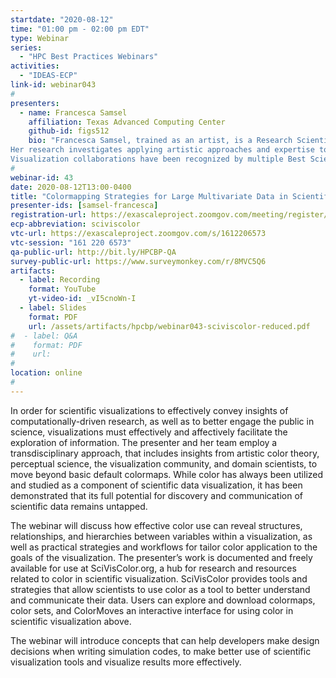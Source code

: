 ```yaml
---
startdate: "2020-08-12"
time: "01:00 pm - 02:00 pm EDT"
type: Webinar
series:
  - "HPC Best Practices Webinars"
activities:
  - "IDEAS-ECP"
link-id: webinar043
#
presenters:
  - name: Francesca Samsel
    affiliation: Texas Advanced Computing Center
    github-id: figs512
    bio: "Francesca Samsel, trained as an artist, is a Research Scientist at the Texas Advanced Computing Center, University of Texas at Austin focusing on multidisciplinary collaborations with visualization teams and domain scientists
Her research investigates applying artistic approaches and expertise to real-world visualization challenges. A regular collaborator with the Data Science at Scale and Climate, Ocean Sea Ice, Modeling teams at Los Alamos National Laboratory, she also works closely with the Interactive Visualization Lab at the University of Minnesota, focusing strategies and tools to assist scientists in extracting a greater depth of knowledge from their data and communicating more effectively to their peers and affectively to the public.
Visualization collaborations have been recognized by multiple Best Scientific Visualization and Data Analytics Awards at Supercomputing and over 40 publications. As Co-Editor of Art on Graphics, IEEE Computer Graphics and Applications she promotes work that demonstrates the value melding of art, science and technology. Funded by the NSF and DOE, she is a regular presenter at conferences across disciplines including AGU Fall Meeting, IEEE Vis, SIG CHI, Euro Graphics and the College Art Association. She holds a BFA from the California College of Arts and an MFA from the University of Washington."
#
webinar-id: 43
date: 2020-08-12T13:00-0400
title: "Colormapping Strategies for Large Multivariate Data in Scientific Applications"
presenter-ids: [samsel-francesca]
registration-url: https://exascaleproject.zoomgov.com/meeting/register/vJIsdeuoqD4tGcoqaoIMBNOYZ6aZGhO9zRQ
ecp-abbreviation: sciviscolor
vtc-url: https://exascaleproject.zoomgov.com/s/1612206573 
vtc-session: "161 220 6573"
qa-public-url: http://bit.ly/HPCBP-QA
survey-public-url: https://www.surveymonkey.com/r/8MVC5Q6
artifacts:
  - label: Recording
    format: YouTube
    yt-video-id: _vI5cnoWn-I
  - label: Slides
    format: PDF
    url: /assets/artifacts/hpcbp/webinar043-sciviscolor-reduced.pdf
#  - label: Q&A
#    format: PDF
#    url:
#
location: online
#
---
```

In order for scientific visualizations to effectively convey insights of computationally-driven research, as well as to better engage the public in science, visualizations must effectively and affectively facilitate the exploration of information. The presenter and her team employ a transdisciplinary approach, that includes insights from artistic color theory, perceptual science, the visualization community, and domain scientists, to move beyond basic default colormaps. While color has always been utilized and studied as a component of scientific data visualization, it has been demonstrated that its full potential for discovery and communication of scientific data remains untapped.

The webinar will discuss how effective color use can reveal structures, relationships, and hierarchies between variables within a visualization, as well as practical strategies and workflows for tailor color application to the goals of the visualization. The presenter’s work is documented and freely available for use at SciVisColor.org, a hub for research and resources related to color in scientific visualization. SciVisColor provides tools and strategies that allow scientists to use color as a tool to better understand and communicate their data. Users can explore and download colormaps, color sets, and ColorMoves an interactive interface for using color in scientific visualization above.

The webinar will introduce concepts that can help developers make design decisions when writing simulation codes, to make better use of scientific visualization tools and visualize results more effectively.
